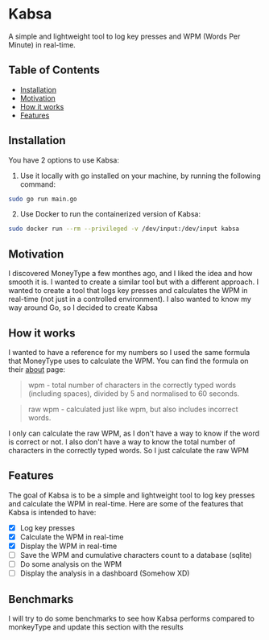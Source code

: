 # Kabsa

A simple and lightweight tool to log key presses and WPM (Words Per Minute) in real-time.

## Table of Contents

- [Installation](#installation)
- [Motivation](#motivation)
- [How it works](#how-it-works)
- [Features](#features)

## Installation

You have 2 options to use Kabsa:

1. Use it locally with go installed on your machine, by running the following command:

```bash
sudo go run main.go
```

2. Use Docker to run the containerized version of Kabsa:

```bash
sudo docker run --rm --privileged -v /dev/input:/dev/input kabsa
```

## Motivation

I discovered MoneyType a few monthes ago, and I liked the idea and how smooth it is. I wanted to create a similar tool but with a different approach. I wanted to create a tool that logs key presses and calculates the WPM in real-time (not just in a controlled environment). I also wanted to know my way around Go, so I decided to create Kabsa

## How it works

I wanted to have a reference for my numbers so I used the same formula that MoneyType uses to calculate the WPM. You can find the formula on their [about](https://monkeytype.com/about) page:

>  wpm - total number of characters in the correctly typed words (including spaces), divided by 5 and normalised to 60 seconds.

>  raw wpm - calculated just like wpm, but also includes incorrect words. 

I only can calculate the raw WPM, as I don't have a way to know if the word is correct or not. I also don't have a way to know the total number of characters in the correctly typed words. So I just calculate the raw WPM

## Features

The goal of Kabsa is to be a simple and lightweight tool to log key presses and calculate the WPM in real-time. Here are some of the features that Kabsa is intended to have:

- [x] Log key presses
- [x] Calculate the WPM in real-time
- [x] Display the WPM in real-time
- [ ] Save the WPM and cumulative characters count to a database (sqlite)
- [ ] Do some analysis on the WPM
- [ ] Display the analysis in a dashboard (Somehow XD)

## Benchmarks

I will try to do some benchmarks to see how Kabsa performs compared to monkeyType and update this section with the results
